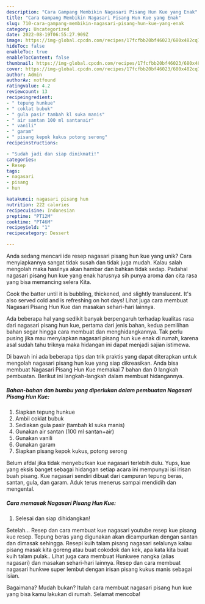 ```yaml
---
description: "Cara Gampang Membikin Nagasari Pisang Hun Kue yang Enak"
title: "Cara Gampang Membikin Nagasari Pisang Hun Kue yang Enak"
slug: 710-cara-gampang-membikin-nagasari-pisang-hun-kue-yang-enak
category: Uncategorized
date: 2022-08-19T06:55:27.909Z
image: https://img-global.cpcdn.com/recipes/17fcfbb20bf46023/680x482cq70/nagasari-pisang-hun-kue-foto-resep-utama.jpg
hideToc: false
enableToc: true
enableTocContent: false
thumbnail: https://img-global.cpcdn.com/recipes/17fcfbb20bf46023/680x482cq70/nagasari-pisang-hun-kue-foto-resep-utama.jpg
cover: https://img-global.cpcdn.com/recipes/17fcfbb20bf46023/680x482cq70/nagasari-pisang-hun-kue-foto-resep-utama.jpg
author: Admin
authorAv: notfound
ratingvalue: 4.2
reviewcount: 13
recipeingredient:
- " tepung hunkue"
- " coklat bubuk"
- " gula pasir tambah kl suka manis"
- " air santan 100 ml santanair"
- " vanili"
- " garam"
- " pisang kepok kukus potong serong"
recipeinstructions:

- "Sudah jadi dan siap dinikmati!"
categories:
- Resep
tags:
- nagasari
- pisang
- hun

katakunci: nagasari pisang hun 
nutrition: 222 calories
recipecuisine: Indonesian
preptime: "PT12M"
cooktime: "PT46M"
recipeyield: "1"
recipecategory: Dessert

---
```





Anda sedang mencari ide resep nagasari pisang hun kue yang unik? Cara menyiapkannya sangat tidak susah dan tidak juga mudah. Kalau salah mengolah maka hasilnya akan hambar dan bahkan tidak sedap. Padahal nagasari pisang hun kue yang enak harusnya sih punya aroma dan cita rasa yang bisa memancing selera Kita.





Cook the batter until it is bubbling, thickened, and slightly translucent. It&#39;s also served cold and is refreshing on hot days! Lihat juga cara membuat Nagasari Pisang Hun Kue dan masakan sehari-hari lainnya.

Ada beberapa hal yang sedikit banyak berpengaruh terhadap kualitas rasa dari nagasari pisang hun kue, pertama dari jenis bahan, kedua pemilihan bahan segar hingga cara membuat dan menghidangkannya. Tak perlu pusing jika mau menyiapkan nagasari pisang hun kue enak di rumah, karena asal sudah tahu triknya maka hidangan ini dapat menjadi sajian istimewa.






Di bawah ini ada beberapa tips dan trik praktis yang dapat diterapkan untuk mengolah nagasari pisang hun kue yang siap dikreasikan. Anda bisa membuat Nagasari Pisang Hun Kue memakai 7 bahan dan 0 langkah pembuatan. Berikut ini langkah-langkah dalam membuat hidangannya.

<!--inarticleads1-->

##### Bahan-bahan dan bumbu yang diperlukan dalam pembuatan Nagasari Pisang Hun Kue:

1. Siapkan  tepung hunkue
1. Ambil  coklat bubuk
1. Sediakan  gula pasir (tambah kl suka manis)
1. Gunakan  air santan (100 ml santan+air)
1. Gunakan  vanili
1. Gunakan  garam
1. Siapkan  pisang kepok kukus, potong serong


Belum afdal jika tidak menyebutkan kue nagasari terlebih dulu. Yups, kue yang eksis banget sebagai hidangan setiap acara ini mempunyai isi irisan buah pisang. Kue nagasari sendiri dibuat dari campuran tepung beras, santan, gula, dan garam. Aduk terus menerus sampai mendidih dan mengental. 

<!--inarticleads2-->

##### Cara memasak Nagasari Pisang Hun Kue:


1. Selesai dan siap dihidangkan!

Setelah… Resep dan cara membuat kue nagasari youtube resep kue pisang kue resep. Tepung beras yang digunakan akan dicampurkan dengan santan dan dimasak sehingga. Resepi kuih talam pisang nagasari selalunya kalau pisang masak kita goreng atau buat cokodok dan kek, apa kata kita buat kuih talam pulak.. Lihat juga cara membuat Hunkwee nangka (alias nagasari) dan masakan sehari-hari lainnya. Resep dan cara membuat nagasari hunkwe super lembut dengan irisan pisang kukus manis sebagai isian. 

Bagaimana? Mudah bukan? Itulah cara membuat nagasari pisang hun kue yang bisa kamu lakukan di rumah. Selamat mencoba!
